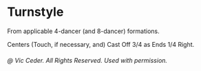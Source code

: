 
# Turnstyle

From applicable 4-dancer (and 8-dancer) formations.

Centers (Touch, if necessary, and) Cast Off 3/4 as Ends 1/4 Right.

###### @ Vic Ceder. All Rights Reserved.  Used with permission.
